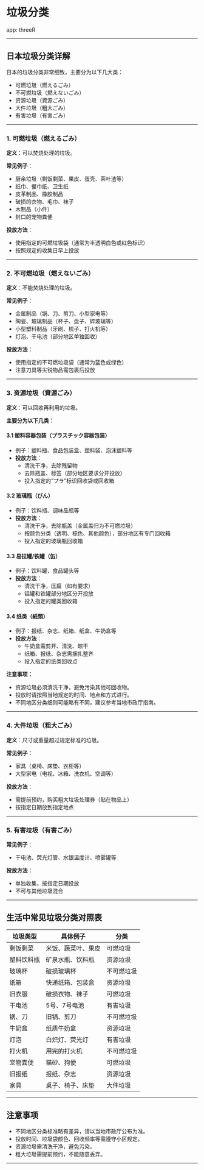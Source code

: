 # 垃圾分类

app: threeR

---

## 日本垃圾分类详解

日本的垃圾分类非常细致，主要分为以下几大类：

- 可燃垃圾（燃えるごみ）
- 不可燃垃圾（燃えないごみ）
- 资源垃圾（資源ごみ）
- 大件垃圾（粗大ごみ）
- 有害垃圾（有害ごみ）

---

### 1. 可燃垃圾（燃えるごみ）

**定义**：可以焚烧处理的垃圾。

**常见例子**：
- 厨余垃圾（剩饭剩菜、果皮、蛋壳、茶叶渣等）
- 纸巾、餐巾纸、卫生纸
- 皮革制品、橡胶制品
- 破损的衣物、毛巾、袜子
- 木制品（小件）
- 封口的宠物粪便

**投放方法**：
- 使用指定的可燃垃圾袋（通常为半透明白色或红色标识）
- 按照规定的收集日早上投放

---

### 2. 不可燃垃圾（燃えないごみ）

**定义**：不能焚烧处理的垃圾。

**常见例子**：
- 金属制品（锅、刀、剪刀、小型家电等）
- 陶瓷、玻璃制品（杯子、盘子、碎玻璃等）
- 小型塑料制品（牙刷、梳子、打火机等）
- 灯泡、干电池（部分地区单独回收）

**投放方法**：
- 使用指定的不可燃垃圾袋（通常为蓝色或绿色）
- 注意刀具等尖锐物品需包裹后投放

---

### 3. 资源垃圾（資源ごみ）

**定义**：可以回收再利用的垃圾。

**主要分为以下几类：**

#### 3.1 塑料容器包装（プラスチック容器包装）
- 例子：塑料瓶、食品包装盒、塑料袋、泡沫塑料等
- **投放方法**：
  - 清洗干净，去除残留物
  - 去除瓶盖、标签（部分地区要求分开投放）
  - 投入指定的“プラ”标识回收袋或回收箱

#### 3.2 玻璃瓶（びん）
- 例子：饮料瓶、调味品瓶等
- **投放方法**：
  - 清洗干净，去除瓶盖（金属盖归为不可燃垃圾）
  - 按颜色分类（透明、棕色、其他颜色），部分地区有专门回收箱
  - 投入指定的玻璃瓶回收箱

#### 3.3 易拉罐/铁罐（缶）
- 例子：饮料罐、食品罐头等
- **投放方法**：
  - 清洗干净，压扁（如有要求）
  - 铝罐和铁罐部分地区分开投放
  - 投入指定的罐类回收箱

#### 3.4 纸类（紙類）
- 例子：报纸、杂志、纸箱、纸盒、牛奶盒等
- **投放方法**：
  - 牛奶盒需剪开、清洗、晾干
  - 纸箱、报纸、杂志需捆扎整齐
  - 投入指定的纸类回收点

**注意事项：**
- 资源垃圾必须清洗干净，避免污染其他可回收物。
- 投放时请按照当地规定的时间、地点和方式进行。
- 不同地区分类细则可能略有不同，建议参考当地市政厅指南。

---

### 4. 大件垃圾（粗大ごみ）

**定义**：尺寸或重量超过规定标准的垃圾。

**常见例子**：
- 家具（桌椅、床垫、衣柜等）
- 大型家电（电视、冰箱、洗衣机、空调等）

**投放方法**：
- 需提前预约，购买粗大垃圾处理券（贴在物品上）
- 按指定日期放到指定地点

---

### 5. 有害垃圾（有害ごみ）

**常见例子**：
- 干电池、荧光灯管、水银温度计、喷雾罐等

**投放方法**：
- 单独收集，按指定日期投放
- 不可与其他垃圾混合

---

## 生活中常见垃圾分类对照表

| 垃圾类型         | 具体例子                           | 分类         |
|------------------|------------------------------------|--------------|
| 剩饭剩菜         | 米饭、蔬菜叶、果皮                 | 可燃垃圾     |
| 塑料饮料瓶       | 矿泉水瓶、饮料瓶                   | 资源垃圾     |
| 玻璃杯           | 破损玻璃杯                         | 不可燃垃圾   |
| 纸箱             | 快递纸箱、包装盒                   | 资源垃圾     |
| 旧衣服           | 破损衣物、袜子                     | 可燃垃圾     |
| 干电池           | 5号、7号电池                       | 有害垃圾     |
| 锅、刀           | 旧锅、剪刀                         | 不可燃垃圾   |
| 牛奶盒           | 纸质牛奶盒                         | 资源垃圾     |
| 灯泡             | 白炽灯、荧光灯                     | 有害垃圾     |
| 打火机           | 用完的打火机                       | 不可燃垃圾   |
| 宠物粪便         | 猫砂、狗便                         | 可燃垃圾     |
| 旧报纸           | 报纸、杂志                         | 资源垃圾     |
| 家具             | 桌子、椅子、床垫                   | 大件垃圾     |

---

## 注意事项

- 不同地区分类标准略有差异，请以当地市政厅公布为准。
- 投放时间、垃圾袋颜色、回收频率等需遵守小区规定。
- 资源垃圾需清洗干净，避免污染。
- 粗大垃圾需提前预约，不能随意丢弃。

---

